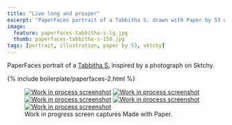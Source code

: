 ```yaml
---
title: "Live long and prosper"
excerpt: "PaperFaces portrait of a Tabbitha S. drawn with Paper by 53 on an iPad."
image: 
  feature: paperfaces-tabbitha-s-lg.jpg
  thumb: paperfaces-tabbitha-s-150.jpg
tags: [portrait, illustration, paper by 53, sktchy]
---
```


PaperFaces portrait of a [Tabbitha S.](http://sktchy.com/WjxgQ) inspired by a photograph on Sktchy.

{% include boilerplate/paperfaces-2.html %}

<figure class="third">
	<a href="{{ site.url }}/images/paperfaces-tabbitha-s-process-1-lg.jpg"><img src="{{ site.url }}/images/paperfaces-tabbitha-s-process-1-600.jpg" alt="Work in process screenshot"></a>
	<a href="{{ site.url }}/images/paperfaces-tabbitha-s-process-2-lg.jpg"><img src="{{ site.url }}/images/paperfaces-tabbitha-s-process-2-600.jpg" alt="Work in process screenshot"></a>
	<a href="{{ site.url }}/images/paperfaces-tabbitha-s-process-3-lg.jpg"><img src="{{ site.url }}/images/paperfaces-tabbitha-s-process-3-600.jpg" alt="Work in process screenshot"></a>
	<a href="{{ site.url }}/images/paperfaces-tabbitha-s-process-4-lg.jpg"><img src="{{ site.url }}/images/paperfaces-tabbitha-s-process-4-600.jpg" alt="Work in process screenshot"></a>
	<a href="{{ site.url }}/images/paperfaces-tabbitha-s-process-5-lg.jpg"><img src="{{ site.url }}/images/paperfaces-tabbitha-s-process-5-600.jpg" alt="Work in process screenshot"></a>
	<figcaption>Work in progress screen captures Made with Paper.</figcaption>
</figure>